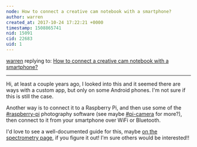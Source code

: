 ```yaml
---
node: How to connect a creative cam notebook with a smartphone?
author: warren
created_at: 2017-10-24 17:22:21 +0000
timestamp: 1508865741
nid: 15091
cid: 22683
uid: 1
---
```




[warren](../profile/warren) replying to: [How to connect a creative cam notebook with a smartphone?](../notes/KushalKC/10-24-2017/how-to-connect-a-creative-cam-notebook-with-a-smartphone)

----
Hi, at least a couple years ago, I looked into this and it seemed there are ways with a custom app, but only on some Android phones. I'm not sure if this is still the case. 

Another way is to connect it to a Raspberry Pi, and then use some of the [#raspberry-pi](/tag/raspberry-pi) photography software (see maybe [#pi-camera](/tag/pi-camera) for more?), then connect to it from your smartphone over WiFi or Bluetooth.

I'd love to see a well-documented guide for this, maybe [on the spectrometry page](/wiki/spectrometry#Activities), if you figure it out! I'm sure others would be interested!!